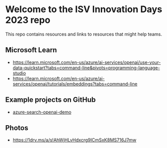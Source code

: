 # Welcome to the ISV Innovation Days 2023 repo

This repo contains resources and links to resources that might help teams.

## Microsoft Learn 
- https://learn.microsoft.com/en-us/azure/ai-services/openai/use-your-data-quickstart?tabs=command-line&pivots=programming-language-studio
- https://learn.microsoft.com/en-us/azure/ai-services/openai/tutorials/embeddings?tabs=command-line

## Example projects on GitHub

- [azure-search-openai-demo](https://github.com/azure-samples/azure-search-openai-demo)


## Photos
- https://1drv.ms/a/s!AhWjHLvHdxcrg9ICmSxK8MS716J7mw
